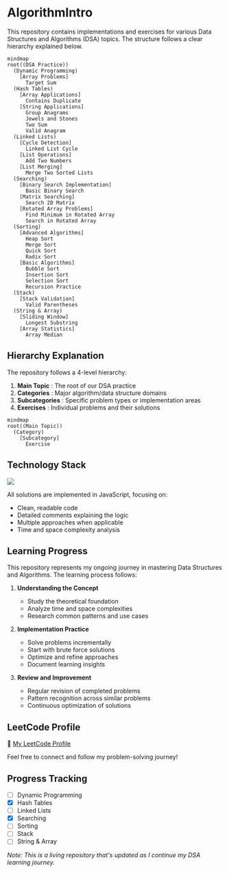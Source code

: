 # AlgorithmIntro

This repository contains implementations and exercises for various Data Structures and Algorithms (DSA) topics. The structure follows a clear hierarchy explained below.

```mermaid
mindmap
root((DSA Practice))
  (Dynamic Programming)
    [Array Problems]
      Target Sum
  (Hash Tables)
    [Array Applications]
      Contains Duplicate
    [String Applications]
      Group Anagrams
      Jewels and Stones
      Two Sum
      Valid Anagram
  (Linked Lists)
    [Cycle Detection]
      Linked List Cycle
    [List Operations]
      Add Two Numbers
    [List Merging]
      Merge Two Sorted Lists
  (Searching)
    [Binary Search Implementation]
      Basic Binary Search
    [Matrix Searching]
      Search 2D Matrix
    [Rotated Array Problems]
      Find Minimum in Rotated Array
      Search in Rotated Array
  (Sorting)
    [Advanced Algorithms]
      Heap Sort
      Merge Sort
      Quick Sort
      Radix Sort
    [Basic Algorithms]
      Bubble Sort
      Insertion Sort
      Selection Sort
      Recursion Practice
  (Stack)
    [Stack Validation]
      Valid Parentheses
  (String & Array)
    [Sliding Window]
      Longest Substring
    [Array Statistics]
      Array Median
```

## Hierarchy Explanation

The repository follows a 4-level hierarchy:

1. **Main Topic** : The root of our DSA practice
2. **Categories** : Major algorithm/data structure domains
3. **Subcategories** : Specific problem types or implementation areas
4. **Exercises** : Individual problems and their solutions

```mermaid
mindmap
root((Main Topic))
  (Category)
    [Subcategory]
      Exercise
```

## Technology Stack

<img src="https://img.shields.io/badge/JavaScript-F7DF1E?style=for-the-badge&logo=javascript&logoColor=black" />

All solutions are implemented in JavaScript, focusing on:

- Clean, readable code
- Detailed comments explaining the logic
- Multiple approaches when applicable
- Time and space complexity analysis

## Learning Progress

This repository represents my ongoing journey in mastering Data Structures and Algorithms. The learning process follows:

1. **Understanding the Concept**

   - Study the theoretical foundation
   - Analyze time and space complexities
   - Research common patterns and use cases

2. **Implementation Practice**

   - Solve problems incrementally
   - Start with brute force solutions
   - Optimize and refine approaches
   - Document learning insights

3. **Review and Improvement**
   - Regular revision of completed problems
   - Pattern recognition across similar problems
   - Continuous optimization of solutions

## LeetCode Profile

🔗 [My LeetCode Profile](https://leetcode.com/u/ramarm0825/)

Feel free to connect and follow my problem-solving journey!

## Progress Tracking

- [ ] Dynamic Programming
- [x] Hash Tables
- [ ] Linked Lists
- [x] Searching
- [ ] Sorting
- [ ] Stack
- [ ] String & Array

_Note: This is a living repository that's updated as I continue my DSA learning journey._
